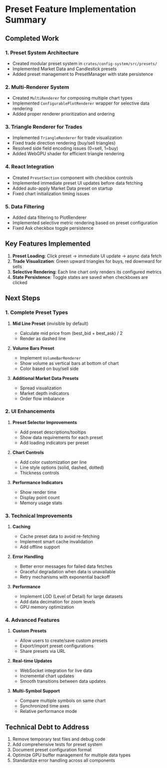 # Preset Feature Implementation Summary

## Completed Work

### 1. **Preset System Architecture**
- Created modular preset system in `crates/config-system/src/presets/`
- Implemented Market Data and Candlestick presets
- Added preset management to PresetManager with state persistence

### 2. **Multi-Renderer System**
- Created `MultiRenderer` for composing multiple chart types
- Implemented `ConfigurablePlotRenderer` wrapper for selective data rendering
- Added proper renderer prioritization and ordering

### 3. **Triangle Renderer for Trades**
- Implemented `TriangleRenderer` for trade visualization
- Fixed trade direction rendering (buy/sell triangles)
- Resolved side field encoding issues (0=sell, 1=buy)
- Added WebGPU shader for efficient triangle rendering

### 4. **React Integration**
- Created `PresetSection` component with checkbox controls
- Implemented immediate preset UI updates before data fetching
- Added auto-apply Market Data preset on startup
- Fixed chart initialization timing issues

### 5. **Data Filtering**
- Added data filtering to PlotRenderer
- Implemented selective metric rendering based on preset configuration
- Fixed Ask checkbox toggle persistence

## Key Features Implemented

1. **Preset Loading**: Click preset → immediate UI update → async data fetch
2. **Trade Visualization**: Green upward triangles for buys, red downward for sells  
3. **Selective Rendering**: Each line chart only renders its configured metrics
4. **State Persistence**: Toggle states are saved when checkboxes are clicked

## Next Steps

### 1. **Complete Preset Types**
1. **Mid Line Preset** (invisible by default)
   - Calculate mid price from (best_bid + best_ask) / 2
   - Render as dashed line

2. **Volume Bars Preset**
   - Implement `VolumeBarRenderer` 
   - Show volume as vertical bars at bottom of chart
   - Color based on buy/sell side

3. **Additional Market Data Presets**
   - Spread visualization
   - Market depth indicators
   - Order flow imbalance

### 2. **UI Enhancements**
1. **Preset Selector Improvements**
   - Add preset descriptions/tooltips
   - Show data requirements for each preset
   - Add loading indicators per preset

2. **Chart Controls**
   - Add color customization per line
   - Line style options (solid, dashed, dotted)
   - Thickness controls

3. **Performance Indicators**
   - Show render time
   - Display point count
   - Memory usage stats

### 3. **Technical Improvements**
1. **Caching**
   - Cache preset data to avoid re-fetching
   - Implement smart cache invalidation
   - Add offline support

2. **Error Handling**
   - Better error messages for failed data fetches
   - Graceful degradation when data is unavailable
   - Retry mechanisms with exponential backoff

3. **Performance**
   - Implement LOD (Level of Detail) for large datasets
   - Add data decimation for zoom levels
   - GPU memory optimization

### 4. **Advanced Features**
1. **Custom Presets**
   - Allow users to create/save custom presets
   - Export/import preset configurations
   - Share presets via URL

2. **Real-time Updates**
   - WebSocket integration for live data
   - Incremental chart updates
   - Smooth transitions between data updates

3. **Multi-Symbol Support**
   - Compare multiple symbols on same chart
   - Synchronized time axes
   - Relative performance mode

## Technical Debt to Address

1. Remove temporary test files and debug code
2. Add comprehensive tests for preset system
3. Document preset configuration format
4. Optimize GPU buffer management for multiple data types
5. Standardize error handling across all components